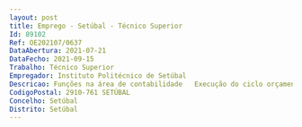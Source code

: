 ```yaml
--- 
layout: post
title: Emprego - Setúbal - Técnico Superior
Id: 89102
Ref: OE202107/0637
DataAbertura: 2021-07-21
DataFecho: 2021-09-15
Trabalho: Técnico Superior
Empregador: Instituto Politécnico de Setúbal
Descricao: Funções na área de contabilidade   Execução do ciclo orçamental da Despesa   Cabimento, Compromisso, Obrigação  Execução do ciclo orçamental da Receita   Liquidação  Alterações Orçamentais   orçamento da Receita e da Despesa  Controlo, análise e conferência da execução orçamental  Controlo, análise e conferência da execução patrimonial  Prestação de contas à Direção Geral do Orçamento(DGO)  Prestação de contas ao Tribunal de Contas  Prestação de contas à UniLeo
CodigoPostal: 2910-761 SETÚBAL
Concelho: Setúbal
Distrito: Setúbal
--- 
```

